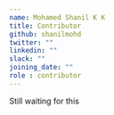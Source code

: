 ```yaml
---
name: Mohamed Shanil K K
title: Contributor
github: shanilmohd
twitter: ""
linkedin: ""
slack: ""
joining_date: ""
role : contributor
---
```


Still waiting for this
